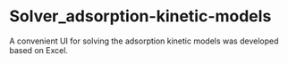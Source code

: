 # Solver_adsorption-kinetic-models
A convenient UI for solving the adsorption kinetic models was developed based on Excel.
